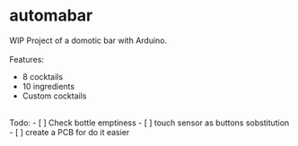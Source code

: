# automabar
WIP Project of a domotic bar with Arduino. 
<br>
<br>
Features:
- 8 cocktails
- 10 ingredients
- Custom cocktails
<br>
Todo:
- [ ] Check bottle emptiness
- [ ] touch sensor as buttons sobstitution 
- [ ] create a PCB for do it easier
